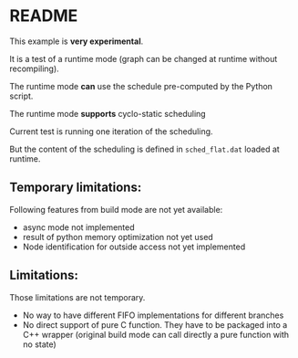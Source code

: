 # README

This example is **very experimental**.

It is a test of a runtime mode (graph can be changed at runtime without recompiling).

The runtime mode **can** use the schedule pre-computed by the Python script.

The runtime mode **supports** cyclo-static scheduling

Current test is running one iteration of the scheduling.

But the content of the scheduling is defined in `sched_flat.dat` loaded at runtime.



## Temporary limitations:

Following features from build mode are not yet available:

* async mode not implemented
* result of python memory optimization not yet used
* Node identification for outside access not yet implemented

## Limitations:

Those limitations are not temporary.

* No way to have different FIFO implementations for different branches
* No direct support of pure C function. They have to be packaged into a C++ wrapper (original  build mode can call directly a pure function with no state)
